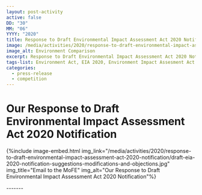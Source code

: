 ```yaml
---
layout: post-activity
active: false
DD: "30"
MM: "06"
YYYY: "2020"
title: Response to Draft Environmental Impact Assessment Act 2020 Notification
image: /media/activities/2020/response-to-draft-environmental-impact-assessment-act-2020-notification/evn.jpg
image_alt: Environment Comparison
excerpt: Response to Draft Environmental Impact Assessment Act 2020 Notification
tags-list: Environment Act, EIA 2020, Environment Impact Assesment Act
categories:
  - press-release
  - competition
---
```

# **Our Response to Draft Environmental Impact Assessment Act 2020 Notification**

{%include image-embed.html img_link="/media/activities/2020/response-to-draft-environmental-impact-assessment-act-2020-notification/draft-eia-2020-notification-suggestions-modifications-and-objections.jpg" img_title="Email to the MoFE" img_alt="Our Response to Draft Environmental Impact Assessment Act 2020 Notification"%}

\-------